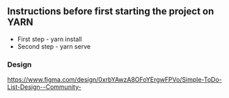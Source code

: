 ## Instructions before first starting the project on YARN

- First step - yarn install
- Second step - yarn serve

### Design
https://www.figma.com/design/0xrbYAwzA8OFoYErgwFPVo/Simple-ToDo-List-Design--Community-
